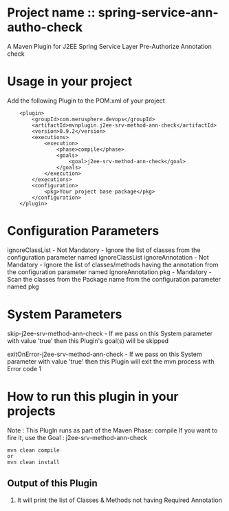 # Project name :: spring-service-ann-autho-check
A Maven Plugin for J2EE Spring Service Layer Pre-Authorize Annotation check

# Usage in your project
Add the following Plugin to the POM.xml of your project

```
	<plugin>
		<groupId>com.merusphere.devops</groupId>
		<artifactId>mvnplugin.j2ee-srv-method-ann-check</artifactId>
		<version>0.9.2</version>
		<executions>
			<execution>
				<phase>compile</phase>
				<goals>
					<goal>j2ee-srv-method-ann-check</goal>
				</goals>
			</execution>
		</executions>
		<configuration>
			<pkg>Your project base package</pkg>
		</configuration>
	</plugin>
```

# Configuration Parameters
ignoreClassList - Not Mandatory - Ignore the list of classes from the configuration parameter named ignoreClassList
ignoreAnnotation - Not Mandatory - Ignore the list of classes/methods having the annotation from the configuration parameter named ignoreAnnotation
pkg - Mandatory - Scan the classes from the Package name from the configuration parameter named pkg

# System Parameters
skip-j2ee-srv-method-ann-check - If we pass on this System parameter with value 'true' then this Plugin's goal(s) will be skipped

exitOnError-j2ee-srv-method-ann-check - If we pass on this System parameter with value 'true' then this Plugin will exit the mvn process with Error code 1

# How to run this plugin in your projects

Note : This PlugIn runs as part of the Maven Phase: compile
If you want to fire it, use the Goal : j2ee-srv-method-ann-check

```
mvn clean compile
or
mvn clean install
```

## Output of this Plugin
1. It will print the list of Classes & Methods not having Required Annotation

